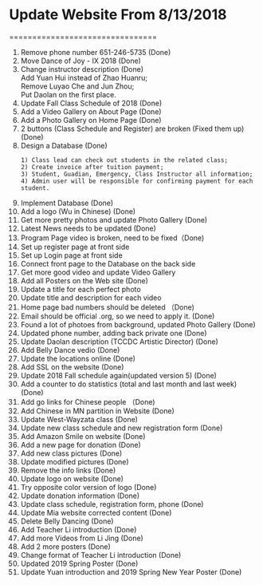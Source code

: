 # Update Website From 8/13/2018
================================
1. Remove phone number 651-246-5735 (Done)
2. Move Dance of Joy - IX 2018 (Done)
3. Change instructor description (Done)<br/>
    Add Yuan Hui instead of Zhao Huanru;<br/>
    Remove Luyao Che and Jun Zhou;<br/>
    Put Daolan on the first place.
4. Update Fall Class Schedule of 2018 (Done)
5. Add a Video Gallery on About Page (Done)
6. Add a Photo Gallery on Home Page (Done)
7. 2 buttons (Class Schedule and Register) are broken (Fixed them up) (Done)
8. Design a Database (Done)
   ```
   1) Class lead can check out students in the related class;
   2) Create invoice after tuition payment;
   3) Student, Guadian, Emergency, Class Instructor all information;
   4) Admin user will be responsible for confirming payment for each student.
   ```
9. Implement Database (Done)
10. Add a logo (Wu in Chinese) (Done)
11. Get more pretty photos and update Photo Gallery (Done)
12. Latest News needs to be updated (Done)
13. Program Page video is broken, need to be fixed（Done)
14. Set up register page at front side
15. Set up Login page at front side
16. Connect front page to the Database on the back side
17. Get more good video and update Video Gallery
18. Add all Posters on the Web site (Done)
19. Update a title for each perfect photo
20. Update title and description for each video
21. Home page bad numbers should be deleted （Done)
22. Email should be official .org, so we need to apply it. (Done)
23. Found a lot of photoes from background, updated Photo Gallery (Done)
24. Updated phone number, adding back private one (Done)
25. Update Daolan description (TCCDC Artistic Director) (Done)
26. Add Belly Dance vedio (Done)
27. Update the locations online (Done)
28. Add SSL on the website (Done)
29. Update 2018 Fall schedule again(updated version 5) (Done)
30. Add a counter to do statistics (total and last month and last week) (Done)
31. Add go links for Chinese people （Done)
32. Add Chinese in MN partition in Website (Done)
33. Update West-Wayzata class (Done)
34. Update new class schedule and new registration form (Done)
35. Add Amazon Smile on website (Done)
36. Add a new page for donation (Done)
37. Add new class pictures (Done)
38. Update modified pictures (Done)
39. Remove the info links (Done)
40. Update logo on website (Done)
41. Try opposite color version of logo (Done)
42. Update donation information (Done)
43. Update class schedule, registration form, phone  (Done)
44. Update Mia website corrected content (Done)
45. Delete Belly Dancing (Done)
46. Add Teacher Li introduction (Done)
47. Add more Videos from Li Jing (Done)
48. Add 2 more posters (Done)
49. Change format of Teacher Li introduction (Done)
50. Updated 2019 Spring Poster (Done)
51. Update Yuan introduction and 2019 Spring New Year Poster (Done)
